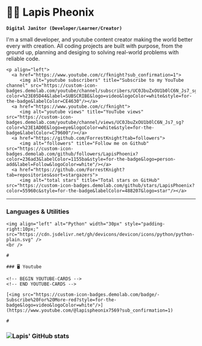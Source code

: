 # 🐦‍🔥 Lapis Pheonix

**`Digital Janitor (Developer/Learner/Creator)`**

I'm a small developer, and youtube content creator making the world better every with creation. All coding projects are built with purpose, from the ground up, planning and desiging to solving real-world problems with reliable code.

    <p align="left">
      <a href="https://www.youtube.com/c/fknight?sub_confirmation=1">
         <img alt="youtube subscribers" title="Subscribe to my YouTube channel" src="https://custom-icon-badges.demolab.com/youtube/channel/subscribers/UC0JbuZxOU1b0lC6N_Js7_sg?color=%23E05D44&label=SUBSCRIBE&logo=video&logoColor=white&style=for-the-badge&labelColor=CE4630"/></a> 
      <a href="https://www.youtube.com/c/fknight">
         <img alt="youtube views" title="YouTube views" src="https://custom-icon-badges.demolab.com/youtube/channel/views/UC0JbuZxOU1b0lC6N_Js7_sg?color=%23E1AD0E&logo=eye&logoColor=white&style=for-the-badge&labelColor=C79600"/></a> 
      <a href="https://github.com/ForrestKnight?tab=followers">
         <img alt="followers" title="Follow me on Github" src="https://custom-icon-badges.demolab.com/github/followers/LapisPhoenix?color=236ad3&labelColor=1155ba&style=for-the-badge&logo=person-add&label=Follow&logoColor=white"/></a>
      <a href="https://github.com/ForrestKnight?tab=repositories&sort=stargazers">
         <img alt="total stars" title="Total stars on GitHub" src="https://custom-icon-badges.demolab.com/github/stars/LapisPhoenix?color=55960c&style=for-the-badge&labelColor=488207&logo=star"/></a>
   </p>

---

### Languages & Utilities

    <img align="left" alt="Python" width="30px" style="padding-right:10px;" src="https://cdn.jsdelivr.net/gh/devicons/devicon/icons/python/python-plain.svg" />
    <br />

    #

    ### 🖥️ Youtube

    <!-- BEGIN YOUTUBE-CARDS -->
    <!-- END YOUTUBE-CARDS -->

    [<img src="https://custom-icon-badges.demolab.com/badge/-Subscribe%20For%20More-red?style=for-the-badge&logo=video&logoColor=white"/>](https://www.youtube.com/@lapispheonix7569?sub_confirmation=1)

    #

### ![Lapis' GitHub stats](https://github-readme-stats.vercel.app/api?username=lapisphoenix&show_icons=true&theme=dracula)

